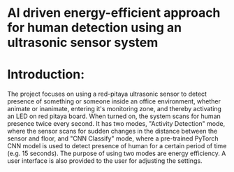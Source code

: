 # AI driven energy-efficient approach for human detection using an ultrasonic sensor system

# Introduction:

The project focuses on using a red-pitaya ultrasonic sensor to detect presence of something or someone inside an office environment, whether animate or inanimate, entering it's monitoring zone, and thereby activating an LED on red pitaya board. When turned on, the system scans for human presence twice every second. It has two modes, "Activity Detection" mode, where the sensor scans for sudden changes in the distance between the sensor and floor, and "CNN Classify" mode, where a pre-trained PyTorch CNN model is used to detect presence of human for a certain period of time (e.g. 15 seconds). The purpose of using two modes are energy efficiency. A user interface is also provided to the user for adjusting the settings.  





